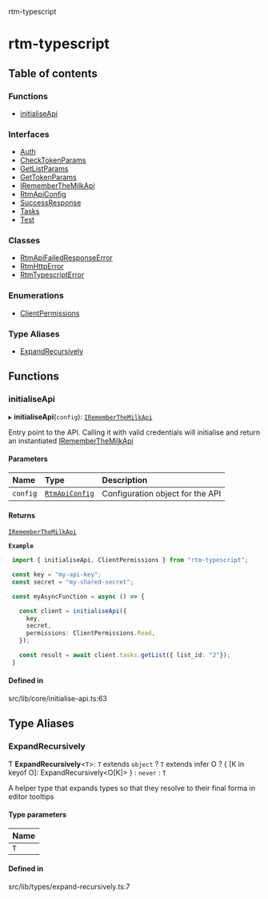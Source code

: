 rtm-typescript

# rtm-typescript

## Table of contents

### Functions

- [initialiseApi](README.md#initialiseapi)

### Interfaces

- [Auth](interfaces/Auth.md)
- [CheckTokenParams](interfaces/CheckTokenParams.md)
- [GetListParams](interfaces/GetListParams.md)
- [GetTokenParams](interfaces/GetTokenParams.md)
- [IRememberTheMilkApi](interfaces/IRememberTheMilkApi.md)
- [RtmApiConfig](interfaces/RtmApiConfig.md)
- [SuccessResponse](interfaces/SuccessResponse.md)
- [Tasks](interfaces/Tasks.md)
- [Test](interfaces/Test.md)

### Classes

- [RtmApiFailedResponseError](classes/RtmApiFailedResponseError.md)
- [RtmHttpError](classes/RtmHttpError.md)
- [RtmTypescriptError](classes/RtmTypescriptError.md)

### Enumerations

- [ClientPermissions](enums/ClientPermissions.md)

### Type Aliases

- [ExpandRecursively](README.md#expandrecursively)

## Functions

### initialiseApi

▸ **initialiseApi**(`config`): [`IRememberTheMilkApi`](interfaces/IRememberTheMilkApi.md)

Entry point to the API. Calling it with valid credentials will initialise and return an instantiated [IRememberTheMilkApi](interfaces/IRememberTheMilkApi.md)

#### Parameters

| Name | Type | Description |
| :------ | :------ | :------ |
| `config` | [`RtmApiConfig`](interfaces/RtmApiConfig.md) | Configuration object for the API |

#### Returns

[`IRememberTheMilkApi`](interfaces/IRememberTheMilkApi.md)

**`Example`**

```TypeScript
 import { initialiseApi, ClientPermissions } from "rtm-typescript";

 const key = "my-api-key";
 const secret = "my-shared-secret";

 const myAsyncFunction = async () => {

   const client = initialiseApi({
     key,
     secret,
     permissions: ClientPermissions.Read,
   });

   const result = await client.tasks.getList({ list_id: "2"});
 }
```

#### Defined in

src/lib/core/initialise-api.ts:63

## Type Aliases

### ExpandRecursively

Ƭ **ExpandRecursively**\<`T`\>: `T` extends `object` ? `T` extends infer O ? \{ [K in keyof O]: ExpandRecursively\<O[K]\> } : `never` : `T`

A helper type that expands types so that they resolve to their final forma
in editor tooltips

#### Type parameters

| Name |
| :------ |
| `T` |

#### Defined in

src/lib/types/expand-recursively.ts:7
